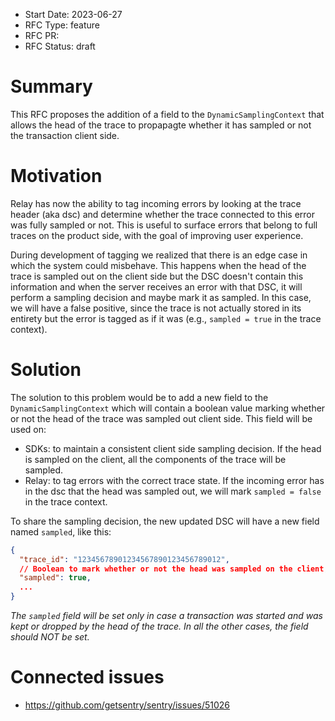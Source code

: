 - Start Date: 2023-06-27
- RFC Type: feature
- RFC PR: <link>
- RFC Status: draft

# Summary

This RFC proposes the addition of a field to the `DynamicSamplingContext` that allows the head of the trace to propapagte whether it has sampled or not the transaction client side.

# Motivation

Relay has now the ability to tag incoming errors by looking at the trace header (aka dsc) and determine whether the trace connected to this error was fully sampled or not. This is useful to surface errors that belong to full traces on the product side, with the goal of improving user experience.

During development of tagging we realized that there is an edge case in which the system could misbehave. This happens when the head of the trace is sampled out on the client side but the DSC doesn't contain this information and when the server receives an error with that DSC, it will perform a sampling decision and maybe mark it as sampled. In this case, we will have a false positive, since the trace is not actually stored in its entirety but the error is tagged as if it was (e.g., `sampled = true` in the trace context).

# Solution

The solution to this problem would be to add a new field to the `DynamicSamplingContext` which will contain a boolean value marking whether or not the head of the trace was sampled out client side. This field will be used on:
- SDKs: to maintain a consistent client side sampling decision. If the head is sampled on the client, all the components of the trace will be sampled.
- Relay: to tag errors with the correct trace state. If the incoming error has in the dsc that the head was sampled out, we will mark `sampled = false` in the trace context.

To share the sampling decision, the new updated DSC will have a new field named `sampled`, like this:
```json
{
  "trace_id": "12345678901234567890123456789012",
  // Boolean to mark whether or not the head was sampled on the client, where true means that the head was kept.
  "sampled": true,
  ...
}
```

_The `sampled` field will be set only in case a transaction was started and was kept or dropped by the head of the trace. In all the other cases, the field should NOT be set._

# Connected issues

- https://github.com/getsentry/sentry/issues/51026

